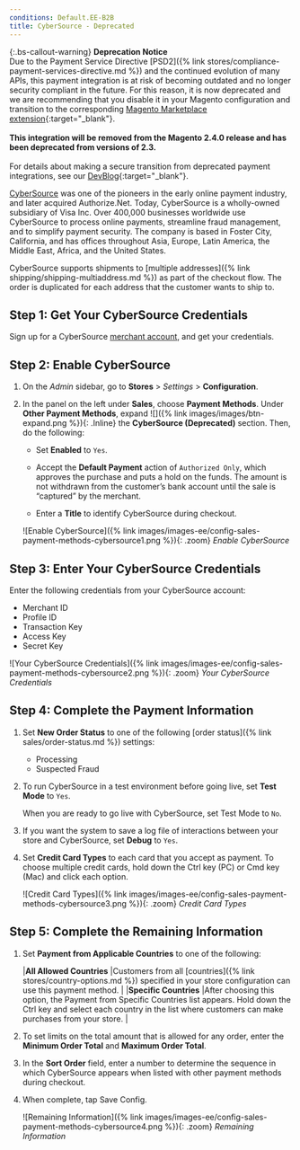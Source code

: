```yaml
---
conditions: Default.EE-B2B
title: CyberSource - Deprecated
---
```


{:.bs-callout-warning}
**Deprecation Notice** <br/>
Due to the Payment Service Directive [PSD2]({% link stores/compliance-payment-services-directive.md %}) and the continued evolution of many APIs, this payment integration is at risk of becoming outdated and no longer security compliant in the future. For this reason, it is now deprecated and we are recommending that you disable it in your Magento configuration and transition to the corresponding [Magento Marketplace extension](https://marketplace.magento.com/catalogsearch/result/?q=cybersource#q=cybersource&idx=m2_cloud_prod_default_products&p=0&nR%5Bvisibility_search%5D%5B%3D%5D%5B0%5D=1){:target="_blank"}.<br/><br/>
**This integration will be removed from the Magento 2.4.0 release and has been deprecated from versions of 2.3.**<br/><br/>
For details about making a secure transition from deprecated payment integrations, see our [DevBlog](https://community.magento.com/t5/Magento-DevBlog/Deprecation-of-Magento-core-payment-integrations/ba-p/426445){:target="_blank"}.

[CyberSource][1] was one of the pioneers in the early online payment industry, and later acquired Authorize.Net. Today, CyberSource is a wholly-owned subsidiary of Visa Inc. Over 400,000 businesses worldwide use CyberSource to process online payments, streamline fraud management, and to simplify payment security. The company is based in Foster City, California, and has offices throughout Asia, Europe, Latin America, the Middle East, Africa, and the United States.

CyberSource supports shipments to [multiple addresses]({% link shipping/shipping-multiaddress.md %}) as part of the checkout flow. The order is duplicated for each address that the customer wants to ship to.

## Step 1: Get Your CyberSource Credentials

Sign up for a CyberSource [merchant account][2], and get your credentials.

## Step 2: Enable CyberSource

1. On the _Admin_ sidebar, go to **Stores** > _Settings_ > **Configuration**.

1. In the panel on the left under **Sales**, choose **Payment Methods**. Under **Other Payment Methods**, expand ![]({% link images/images/btn-expand.png %}){: .Inline} the **CyberSource (Deprecated)** section. Then, do the following:

   - Set **Enabled** to `Yes`.

   - Accept the **Default Payment** action of `Authorized Only`, which approves the purchase and puts a hold on the funds. The amount is not withdrawn from the customer’s bank account until the sale is “captured” by the merchant.

   - Enter a **Title** to identify CyberSource during checkout.

   ![Enable CyberSource]({% link images/images-ee/config-sales-payment-methods-cybersource1.png %}){: .zoom}
   _Enable CyberSource_

## Step 3: Enter Your CyberSource Credentials

Enter the following credentials from your CyberSource account:

- Merchant ID
- Profile ID
- Transaction Key
- Access Key
- Secret Key

![Your CyberSource Credentials]({% link images/images-ee/config-sales-payment-methods-cybersource2.png %}){: .zoom}
_Your CyberSource Credentials_

## Step 4: Complete the Payment Information

1. Set **New Order Status** to one of the following [order status]({% link sales/order-status.md %}) settings:

   - Processing
   - Suspected Fraud

1. To run CyberSource in a test environment before going live, set **Test Mode** to `Yes`.

   When you are ready to go live with CyberSource, set Test Mode to `No`.

1. If you want the system to save a log file of interactions between your store and CyberSource, set **Debug** to `Yes`.

1. Set **Credit Card Types** to each card that you accept as payment. To choose multiple credit cards, hold down the Ctrl key (PC) or Cmd key (Mac) and click each option.

   ![Credit Card Types]({% link images/images-ee/config-sales-payment-methods-cybersource3.png %}){: .zoom}
   _Credit Card Types_

## Step 5: Complete the Remaining Information

1. Set **Payment from Applicable Countries** to one of the following:

     |**All Allowed Countries** |Customers from all [countries]({% link stores/country-options.md %}) specified in your store configuration can use this payment method. |
     |**Specific Countries** |After choosing this option, the Payment from Specific Countries list appears. Hold down the Ctrl key and select each country in the list where customers can make purchases from your store. |

1. To set limits on the total amount that is allowed for any order, enter the **Minimum Order Total** and **Maximum Order Total**.

1. In the **Sort Order** field, enter a number to determine the sequence in which CyberSource appears when listed with other payment methods during checkout.

1. When complete, tap <span class="btn">Save Config</span>.

   ![Remaining Information]({% link images/images-ee/config-sales-payment-methods-cybersource4.png %}){: .zoom}
   _Remaining Information_

[1]: http://www.cybersource.com/
[2]: http://www.cybersource.com/solutions/merchant/